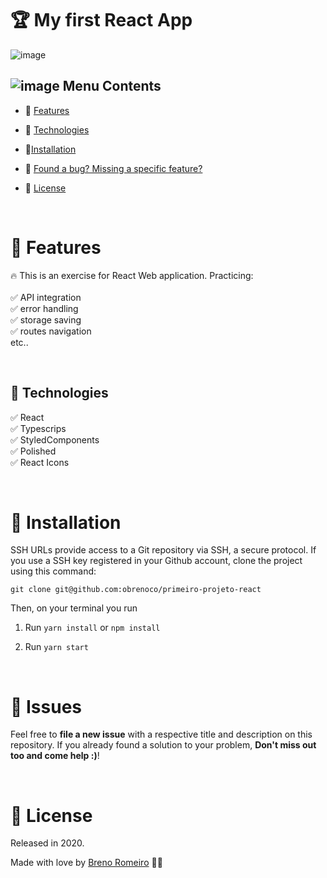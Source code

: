 # 🏆 My first React App
![image](https://user-images.githubusercontent.com/21963291/85336662-5d8fb200-b4b5-11ea-999f-41da44f32b82.png)


## ![image](https://user-images.githubusercontent.com/21963291/85338764-45ba2d00-b4b9-11ea-921a-d15eb692b2ea.png) Menu Contents
* :rocket: [Features](#rocket-features)

* :robot: [Technologies](#robot-technologies)

* :construction_worker:[Installation](#construction_worker-installation)

* :bug: [Found a bug? Missing a specific feature?](#bug-issues)


* :closed_book: [License](#closed_book-license)


<br />

# :rocket: Features

🔥 This is an exercise for React Web application. Practicing:
<br />
<br />
✅ API integration <br />
✅ error handling <br />
✅ storage saving <br />
✅ routes navigation <br />
etc..


<br />

## :robot: Technologies

✅ React <br />
✅ Typescrips <br />
✅ StyledComponents <br />
✅ Polished <br />
✅ React Icons <br />

<br />

# :construction_worker: Installation



SSH URLs provide access to a Git repository via SSH, a secure protocol. If you use a SSH key registered in your Github account, clone the project using this command:



```git clone git@github.com:obrenoco/primeiro-projeto-react```


Then, on your terminal you run

1. Run `yarn install` or `npm install` <br />


2. Run `yarn start`

<br />


# :bug: Issues

Feel free to **file a new issue** with a respective title and description on this repository. If you already found a solution to your problem, **Don't miss out too and come help :)**!


<br/>

# :closed_book: License


Released in 2020.

Made with love by [Breno Romeiro](https://github.com/obrenoco) 💜🚀
